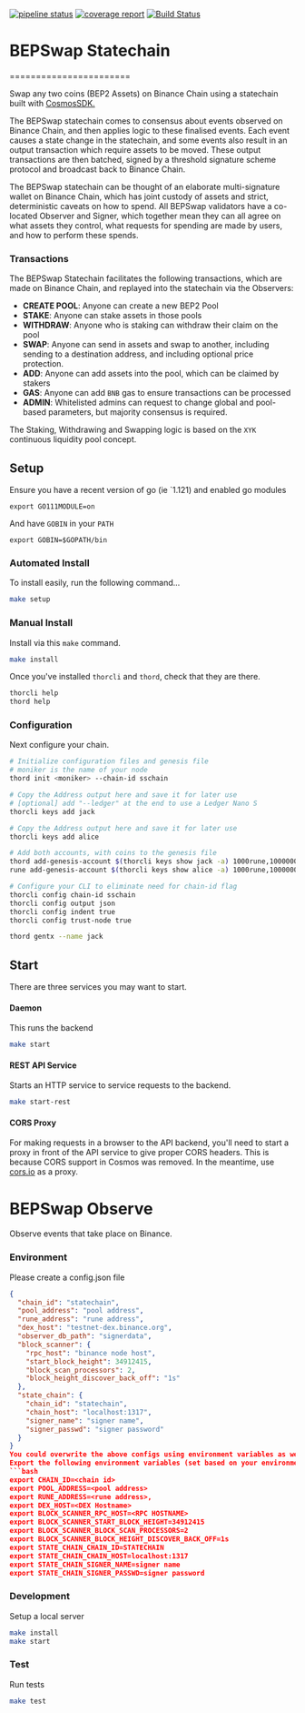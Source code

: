 [![pipeline status](https://gitlab.com/thorchain/bepswap/thornode/badges/master/pipeline.svg)](https://gitlab.com/thorchain/bepswap/thornode/commits/master)
[![coverage report](https://gitlab.com/thorchain/bepswap/thornode/badges/master/coverage.svg)](https://gitlab.com/thorchain/bepswap/thornode/commits/master)
[![Build Status](https://gitlab.com/thorchain/bepswap/thornode/badges/master/build.svg)](https://gitlab.com/thorchain/bepswap/thornode/commits/master)

# BEPSwap Statechain
=======================

Swap any two coins (BEP2 Assets) on Binance Chain using a statechain built with [CosmosSDK.](cosmos.network)

The BEPSwap statechain comes to consensus about events observed on Binance Chain, and then applies logic to these finalised events. Each event causes a state change in the statechain, and some events also result in an output transaction which require assets to be moved. These output transactions are then batched, signed by a threshold signature scheme protocol and broadcast back to Binance Chain. 

The BEPSwap statechain can be thought of an elaborate multi-signature wallet on Binance Chain, which has joint custody of assets and strict, deterministic caveats on how to spend. All BEPSwap validators have a co-located Observer and Signer, which together mean they can all agree on what assets they control, what requests for spending are made by users, and how to perform these spends. 

### Transactions 
The BEPSwap Statechain facilitates the following transactions, which are made on Binance Chain, and replayed into the statechain via the Observers:
- **CREATE POOL**: Anyone can create a new BEP2 Pool
- **STAKE**: Anyone can stake assets in those pools
- **WITHDRAW**: Anyone who is staking can withdraw their claim on the pool
- **SWAP**: Anyone can send in assets and swap to another, including sending to a destination address, and including optional price protection. 
- **ADD**: Anyone can add assets into the pool, which can be claimed by stakers
- **GAS**: Anyone can add `BNB` gas to ensure transactions can be processed
- **ADMIN**: Whitelisted admins can request to change global and pool-based parameters, but majority consensus is required. 

The Staking, Withdrawing and Swapping logic is based on the `XYK` continuous liquidity pool concept. 

## Setup
Ensure you have a recent version of go (ie `1.121) and enabled go modules
```
export GO111MODULE=on
```
And have `GOBIN` in your `PATH`
```
export GOBIN=$GOPATH/bin
```

### Automated Install
To install easily, run the following command...
```bash
make setup
```

### Manual Install
Install via this `make` command.

```bash
make install
```

Once you've installed `thorcli` and `thord`, check that they are there.

```bash
thorcli help
thord help
```

### Configuration

Next configure your chain.
```bash
# Initialize configuration files and genesis file
# moniker is the name of your node
thord init <moniker> --chain-id sschain

# Copy the Address output here and save it for later use
# [optional] add "--ledger" at the end to use a Ledger Nano S
thorcli keys add jack

# Copy the Address output here and save it for later use
thorcli keys add alice

# Add both accounts, with coins to the genesis file
thord add-genesis-account $(thorcli keys show jack -a) 1000rune,100000000stake
rune add-genesis-account $(thorcli keys show alice -a) 1000rune,100000000stake

# Configure your CLI to eliminate need for chain-id flag
thorcli config chain-id sschain
thorcli config output json
thorcli config indent true
thorcli config trust-node true

thord gentx --name jack
```

## Start
There are three services you may want to start.

#### Daemon
This runs the backend
```bash
make start
```

#### REST API Service
Starts an HTTP service to service requests to the backend.
```bash
make start-rest
```

#### CORS Proxy
For making requests in a browser to the API backend, you'll need to start a
proxy in front of the API service to give proper CORS headers. This is because
CORS support in Cosmos was removed. In the meantime, use
[cors.io](http://cors.io) as a proxy.

BEPSwap Observe
===============

Observe events that take place on Binance.

### Environment
Please create a config.json file
```json
{
  "chain_id": "statechain",
  "pool_address": "pool address",
  "rune_address": "rune address",
  "dex_host": "testnet-dex.binance.org",
  "observer_db_path": "signerdata",
  "block_scanner": {
    "rpc_host": "binance node host",
    "start_block_height": 34912415,
    "block_scan_processors": 2,
    "block_height_discover_back_off": "1s"
  },
  "state_chain": {
    "chain_id": "statechain",
    "chain_host": "localhost:1317",
    "signer_name": "signer name",
    "signer_passwd": "signer password"
  }
}
You could overwrite the above configs using environment variables as well
Export the following environment variables (set based on your environment and/or the net being used [test/prod]):
```bash
export CHAIN_ID=<chain id>
export POOL_ADDRESS=<pool address>
export RUNE_ADDRESS=<rune address>,
export DEX_HOST=<DEX Hostname>
export BLOCK_SCANNER_RPC_HOST=<RPC HOSTNAME>
export BLOCK_SCANNER_START_BLOCK_HEIGHT=34912415
export BLOCK_SCANNER_BLOCK_SCAN_PROCESSORS=2
export BLOCK_SCANNER_BLOCK_HEIGHT_DISCOVER_BACK_OFF=1s
export STATE_CHAIN_CHAIN_ID=STATECHAIN
export STATE_CHAIN_CHAIN_HOST=localhost:1317
export STATE_CHAIN_SIGNER_NAME=signer name
export STATE_CHAIN_SIGNER_PASSWD=signer password
```


### Development
Setup a local server
```bash
make install
make start
```

### Test
Run tests
```bash
make test
```
